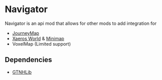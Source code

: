 # Navigator

Navigator is an api mod that allows for other mods to add integration for
* [JourneyMap](https://www.curseforge.com/minecraft/mc-mods/journeymap)
* [Xaeros World](https://www.curseforge.com/minecraft/mc-mods/xaeros-world-map) & [Minimap](https://www.curseforge.com/minecraft/mc-mods/xaeros-minimap)
* VoxelMap (Limited support)

## Dependencies
* [GTNHLib](https://www.curseforge.com/minecraft/mc-mods/gtnhlib)
